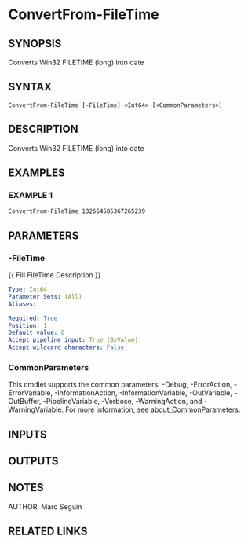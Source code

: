 ﻿---
external help file: NETOffice.Tools-help.xml
Module Name: NETOffice.Tools
online version:
schema: 2.0.0
---

# ConvertFrom-FileTime

## SYNOPSIS
Converts Win32 FILETIME (long) into date

## SYNTAX

```
ConvertFrom-FileTime [-FileTime] <Int64> [<CommonParameters>]
```

## DESCRIPTION
Converts Win32 FILETIME (long) into date

## EXAMPLES

### EXAMPLE 1
```
ConvertFrom-FileTime 132664585367265239
```

## PARAMETERS

### -FileTime
{{ Fill FileTime Description }}

```yaml
Type: Int64
Parameter Sets: (All)
Aliases:

Required: True
Position: 1
Default value: 0
Accept pipeline input: True (ByValue)
Accept wildcard characters: False
```

### CommonParameters
This cmdlet supports the common parameters: -Debug, -ErrorAction, -ErrorVariable, -InformationAction, -InformationVariable, -OutVariable, -OutBuffer, -PipelineVariable, -Verbose, -WarningAction, and -WarningVariable. For more information, see [about_CommonParameters](http://go.microsoft.com/fwlink/?LinkID=113216).

## INPUTS

## OUTPUTS

## NOTES
AUTHOR: Marc Seguin

## RELATED LINKS
